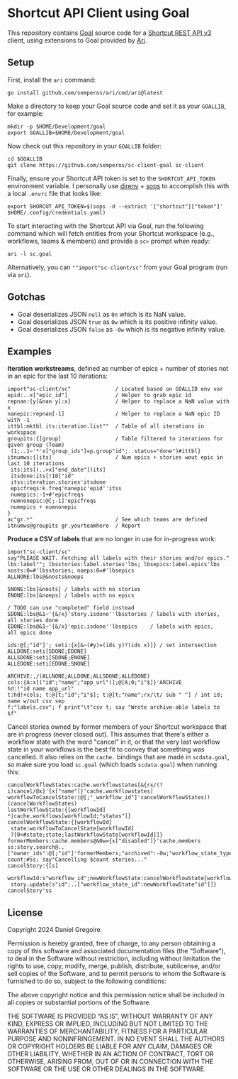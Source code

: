 # Shortcut API Client using Goal

This repository contains [Goal](https://codeberg.org/anaseto/goal) source code for a [Shortcut REST API v3](https://developer.shortcut.com/api/rest/v3) client, using extensions to Goal provided by [Ari](https://github.com/semperos/ari).

## Setup

First, install the `ari` command:

```shell
go install github.com/semperos/ari/cmd/ari@latest
```

Make a directory to keep your Goal source code and set it as your `GOALLIB`, for example:

```
mkdir -p $HOME/Development/goal
export GOALLIB=$HOME/Development/goal
```

Now check out this repository in your `GOALLIB` folder:

```
cd $GOALLIB
git clone https://github.com/semperos/sc-client-goal sc-client
```

Finally, ensure your Shortcut API token is set to the `SHORTCUT_API_TOKEN` environment variable. I personally use [direnv](https://github.com/direnv/direnv) + [sops](https://github.com/direnv/direnv) to accomplish this with a local `.envrc` file that looks like:

```
export SHORCUT_API_TOKEN=$(sops -d --extract '["shortcut"]["token"]' $HOME/.config/credentials.yaml)
```

To start interacting with the Shortcut API via Goal, run the following command which will fetch entities from your Shortcut workspace (e.g., workflows, teams & members) and provide a `sc>` prompt when ready:

```shell
ari -l sc.goal
```

Alternatively, you can `""import"sc-client/sc"` from your Goal program (run via `ari`).

## Gotchas

- Goal deserializes JSON `null` as `0n` which is its NaN value.
- Goal deserializes JSON `true` as `0w` which is its positive infinity value.
- Goal deserializes JSON `false` as `-0w` which is its negative infinity value.

## Examples

**Iteration workstreams**, defined as number of epics + number of stories not in an epic for the last 10 iterations:

```
import"sc-client/sc"              / Located based on GOALLIB env var
epid:..x["epic_id"]               / Helper to grab epic id
repnan:{y[&nan y]:x}              / Helper to replace a NaN value with x
nanepic:repnan[-1]                / Helper to replace a NaN epic ID with -1
ittbl:mktbl its:iteration.list""  / Table of all iterations in workspace
groupits:{[group]                 / Table filtered to iterations for given group (Team)
 (1;..1~'*'x["group_ids"]=p.group"id";..status="done")#ittbl}
itnumws:{[its]                    / Num epics + stories wout epic in last 10 iterations
 its:its[(..>x["end_date"])its]
 itsdone:its[!10]"id"
 itss:iteration.stories'itsdone
 epicfreqs:k.freq'nanepic'epid''itss
 numepics:-1+#'epicfreqs
 numnonepic:@[;-1]'epicfreqs
 numepics + numnonepic
}
ac"gr.*"                          / See which teams are defined
itnumws@groupits gr.yourteamhere  / Report
```

**Produce a CSV of labels** that are no longer in use for in-progress work:

```
import"sc-client/sc"
say"PLEASE WAIT. Fetching all labels with their stories and/or epics."
lbs:label""; lbsstories:label.stories'lbs; lbsepics:label.epics'lbs
nosts:0=#'lbsstories; noeps:0=#'lbsepics
ALLNONE:lbs@&nosts&noeps

SNONE:lbs[&nosts] / labels with no stories
ENONE:lbs[&noeps] / labels with no epics

/ TODO can use "completed" field instead
SDONE:lbs@&1~'{&/x}'story.isdone''lbsstories / labels with stories, all stories done
EDONE:lbs@&1~'{&/x}'epic.isdone''lbsepics    / labels with epics,   all epics done

ids:@[;"id"]'; seti:{x[&~(#y)=(ids y)?(ids x)]} / set intersection
ALLDONE:seti[SDONE;EDONE]
ALLSDONE:seti[SDONE;ENONE]
ALLEDONE:seti[EDONE;SNONE]

ARCHIVE:,/(ALLNONE;ALLDONE;ALLSDONE;ALLEDONE)
cols:{A:x[("id";"name";"app_url")];@[A;0;"i"$]}'ARCHIVE
hd:!"id name app_url"
t:hd!+cols; t:@[t;"id";"i"$]; t:@[t;"name";rx/\t/ sub " "] / int id; name w/out csv sep
f:"labels.csv"; f print"\t"csv t; say "Wrote archive-able labels to $f"
```

Cancel stories owned by former members of your Shortcut workspace that are in progress (never closed out). This assumes that there's either a workflow state with the word "cancel" in it, or that the very last workflow state in your workflows is the best fit to convey that something was cancelled. It also relies on the `cache.` bindings that are made in `scdata.goal`, so make sure you load `sc.goal` (which loads `scdata.goal`) when running this:

```
cancelWorkflowStates:cache.workflowstates[&{rx/(?i)cancel/@x}'{x["name"]}'cache.workflowstates]
workflowToCancelState:(@[;"_workflow_id"]'cancelWorkflowStates)!(cancelWorkflowStates)
lastWorkflowState:{[workflowId] *|cache.workflows[workflowId;"states"]}
cancelWorkflowState:{[workflowId]
 state:workflowToCancelState[workflowId]
 ?[0<#state;state;lastWorkflowState[workflowId]]}
formerMembers:cache.members@&0w={x["disabled"]}'cache.members
ss:story.search@..["owner_ids":@[;"id"]'formerMembers;"archived":-0w;"workflow_state_types":!"started"]
count:#ss; say"Cancelling $count stories..."
cancelStory:{[s]
 workflowId:s"workflow_id";newWorkflowState:cancelWorkflowState[workflowId]
 story.update[s"id";..["workflow_state_id":newWorkflowState"id"]]}
cancelStory'ss
```

## License

Copyright 2024 Daniel Gregoire

Permission is hereby granted, free of charge, to any person obtaining a copy of this software and associated documentation files (the “Software”), to deal in the Software without restriction, including without limitation the rights to use, copy, modify, merge, publish, distribute, sublicense, and/or sell copies of the Software, and to permit persons to whom the Software is furnished to do so, subject to the following conditions:

The above copyright notice and this permission notice shall be included in all copies or substantial portions of the Software.

THE SOFTWARE IS PROVIDED “AS IS”, WITHOUT WARRANTY OF ANY KIND, EXPRESS OR IMPLIED, INCLUDING BUT NOT LIMITED TO THE WARRANTIES OF MERCHANTABILITY, FITNESS FOR A PARTICULAR PURPOSE AND NONINFRINGEMENT. IN NO EVENT SHALL THE AUTHORS OR COPYRIGHT HOLDERS BE LIABLE FOR ANY CLAIM, DAMAGES OR OTHER LIABILITY, WHETHER IN AN ACTION OF CONTRACT, TORT OR OTHERWISE, ARISING FROM, OUT OF OR IN CONNECTION WITH THE SOFTWARE OR THE USE OR OTHER DEALINGS IN THE SOFTWARE.
